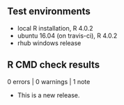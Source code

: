 ## Test environments
* local R installation, R 4.0.2
* ubuntu 16.04 (on travis-ci), R 4.0.2
* rhub windows release

## R CMD check results

0 errors | 0 warnings | 1 note

* This is a new release.
